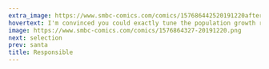 ```yaml
---
extra_image: https://www.smbc-comics.com/comics/157686442520191220after.png
hovertext: I'm convinced you could exactly tune the population growth rate via debt.
image: https://www.smbc-comics.com/comics/1576864327-20191220.png
next: selection
prev: santa
title: Responsible
---
```

